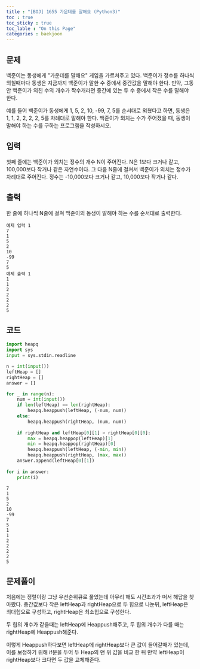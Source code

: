 ```yaml
---
title : "[BOJ] 1655 가운데를 말해요 (Python3)"
toc : true
toc_sticky : true
toc_lable : "On this Page"
categories : baekjoon
---
```

## 문제
백준이는 동생에게 "가운데를 말해요" 게임을 가르쳐주고 있다. 백준이가 정수를 하나씩 외칠때마다 동생은 지금까지 백준이가 말한 수 중에서 중간값을 말해야 한다. 만약, 그동안 백준이가 외친 수의 개수가 짝수개라면 중간에 있는 두 수 중에서 작은 수를 말해야 한다.

예를 들어 백준이가 동생에게 1, 5, 2, 10, -99, 7, 5를 순서대로 외쳤다고 하면, 동생은 1, 1, 2, 2, 2, 2, 5를 차례대로 말해야 한다. 백준이가 외치는 수가 주어졌을 때, 동생이 말해야 하는 수를 구하는 프로그램을 작성하시오.

## 입력
첫째 줄에는 백준이가 외치는 정수의 개수 N이 주어진다. N은 1보다 크거나 같고, 100,000보다 작거나 같은 자연수이다. 그 다음 N줄에 걸쳐서 백준이가 외치는 정수가 차례대로 주어진다. 정수는 -10,000보다 크거나 같고, 10,000보다 작거나 같다.

## 출력
한 줄에 하나씩 N줄에 걸쳐 백준이의 동생이 말해야 하는 수를 순서대로 출력한다.

```
예제 입력 1  
7
1
5
2
10
-99
7
5
예제 출력 1  
1
1
2
2
2
2
5
```

## 코드


```python
import heapq
import sys
input = sys.stdin.readline

n = int(input())
leftHeap = []
rightHeap = []
answer = []

for _ in range(n):
    num = int(input())
    if len(leftHeap) == len(rightHeap): 
        heapq.heappush(leftHeap, (-num, num))
    else:
        heapq.heappush(rightHeap, (num, num))
        
    if rightHeap and leftHeap[0][1] > rightHeap[0][0]:
        max = heapq.heappop(leftHeap)[1]
        min = heapq.heappop(rightHeap)[0]
        heapq.heappush(leftHeap, (-min, min))
        heapq.heappush(rightHeap, (max, max))
    answer.append(leftHeap[0][1])
    
for i in answer:
    print(i)
```

    7
    1
    5
    2
    10
    -99
    7
    5
    1
    1
    2
    2
    2
    2
    5


## 문제풀이
처음에는 정렬이랑 그냥 우선순위큐로 풀었는데 아무리 해도 시간초과가 떠서 해답을 찾아봤다.
중간값보다 작은 leftHeap과 rightHeap으로 두 힙으로 나눈뒤, leftHeap은 최대힙으로 구성하고, rightHeap은 최소힙으로 구성한다. 

두 힙의 개수가 같을때는 leftHeap에 Heappush해주고, 두 힙의 개수가 다를 때는 rightHeap에 Heappush해준다. 

이렇게 Heappush하다보면 leftHeap에 rightHeap보다 큰 값이 들어갈때가 있는데, 이를 보정하기 위해 if문을 두어 두 Heap의 맨 위 값을 비교 한 뒤 만약 leftHeap이 rightHeap보다 크다면 두 값을 교체해준다.
